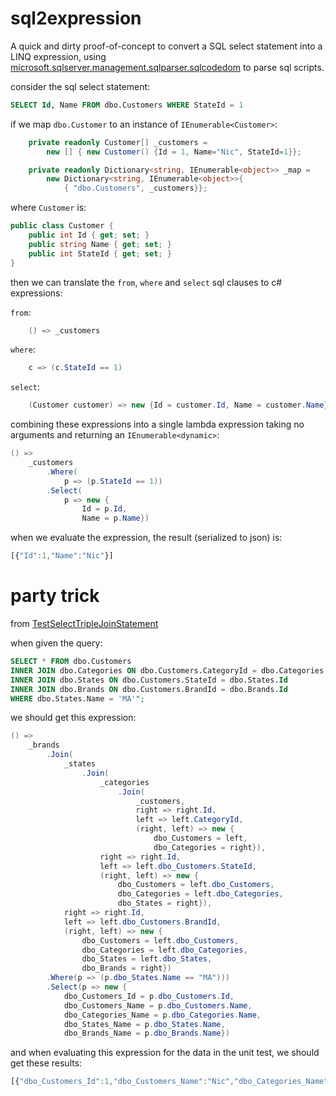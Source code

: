 # sql2expression

A quick and dirty proof-of-concept to convert a SQL select statement into a LINQ expression, using [microsoft.sqlserver.management.sqlparser.sqlcodedom](https://docs.microsoft.com/en-us/dotnet/api/microsoft.sqlserver.management.sqlparser.sqlcodedom?view=sql-smo-150) to parse sql scripts.

consider the sql select statement:
``` sql
SELECT Id, Name FROM dbo.Customers WHERE StateId = 1
```

if we map ```dbo.Customer``` to an instance of ```IEnumerable<Customer>```:
``` c#
    private readonly Customer[] _customers = 
        new [] { new Customer() {Id = 1, Name="Nic", StateId=1}};

    private readonly Dictionary<string, IEnumerable<object>> _map = 
        new Dictionary<string, IEnumerable<object>>{
            { "dbo.Customers", _customers}};
```

where ```Customer``` is:
``` c#
public class Customer {
    public int Id { get; set; }
    public string Name { get; set; }
    public int StateId { get; set; }
}
```
then we can translate the ```from```, ```where``` and ```select``` sql clauses to c# expressions:

```from```:
``` c#
    () => _customers
```

```where```:
``` c#
    c => (c.StateId == 1)
```

```select```:
``` c#
    (Customer customer) => new {Id = customer.Id, Name = customer.Name})
```
combining these expressions into a single lambda expression taking no arguments and returning an ```IEnumerable<dynamic>```:

``` c#
() => 
    _customers
        .Where(
            p => (p.StateId == 1))
        .Select(
            p => new {
                Id = p.Id, 
                Name = p.Name})

```
when we evaluate the expression, the result (serialized to json) is:
``` javascript
[{"Id":1,"Name":"Nic"}]
```

# party trick
from [TestSelectTripleJoinStatement](tests/UnitTest1.cs#L84)

when given the query:
``` sql
SELECT * FROM dbo.Customers 
INNER JOIN dbo.Categories ON dbo.Customers.CategoryId = dbo.Categories.Id
INNER JOIN dbo.States ON dbo.Customers.StateId = dbo.States.Id
INNER JOIN dbo.Brands ON dbo.Customers.BrandId = dbo.Brands.Id
WHERE dbo.States.Name = 'MA'";
```

we should get this expression:
``` c#
() => 
    _brands
        .Join(
            _states
                .Join(
                    _categories
                        .Join(
                            _customers, 
                            right => right.Id, 
                            left => left.CategoryId, 
                            (right, left) => new {
                                dbo_Customers = left, 
                                dbo_Categories = right}), 
                    right => right.Id, 
                    left => left.dbo_Customers.StateId, 
                    (right, left) => new {
                        dbo_Customers = left.dbo_Customers,
                        dbo_Categories = left.dbo_Categories,
                        dbo_States = right}), 
            right => right.Id, 
            left => left.dbo_Customers.BrandId, 
            (right, left) => new {
                dbo_Customers = left.dbo_Customers, 
                dbo_Categories = left.dbo_Categories, 
                dbo_States = left.dbo_States, 
                dbo_Brands = right})
        .Where(p => (p.dbo_States.Name == "MA")))
        .Select(p => new {
            dbo_Customers_Id = p.dbo_Customers.Id, 
            dbo_Customers_Name = p.dbo_Customers.Name, 
            dbo_Categories_Name = p.dbo_Categories.Name, 
            dbo_States_Name = p.dbo_States.Name, 
            dbo_Brands_Name = p.dbo_Brands.Name})
```


and when evaluating this expression for the data in the unit test, we should get these results:

``` javascript
[{"dbo_Customers_Id":1,"dbo_Customers_Name":"Nic","dbo_Categories_Name":"Tier 1","dbo_States_Name":"MA","dbo_Brands_Name":"Coke"}]
```
